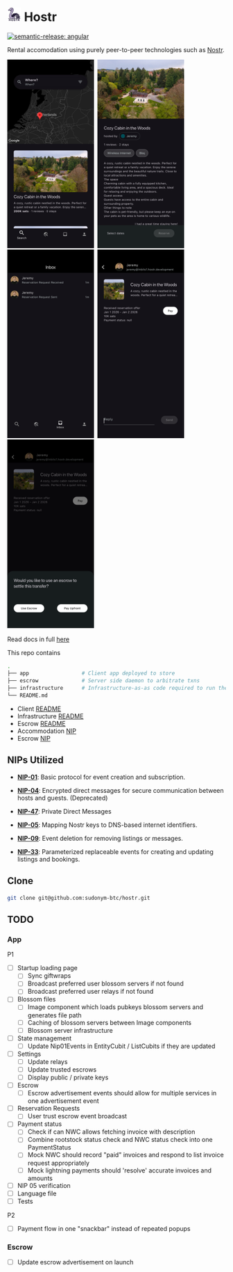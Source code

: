 # [<img src="/app/assets/images/logo/logo.svg" width="32">](https://hostr.network) Hostr

[![semantic-release: angular](https://img.shields.io/badge/semantic--release-angular-e10079?logo=semantic-release)](https://github.com/semantic-release/semantic-release)

Rental accomodation using purely peer-to-peer technologies such as [Nostr](https://nostr.com/).

<p align="start">

<img src="/app/screenshots/home.png" alt="Home page" width=200 style="max-width:300px;">&nbsp;
<img src="/app/screenshots/listing.png" alt="Listing page" width=200 style="max-width:300px;">&nbsp;
<img src="/app/screenshots/threads.png" alt="Listing page" width=200 style="max-width:300px;">&nbsp;
<img src="/app/screenshots/thread.png" alt="Listing page" width=200 style="max-width:300px;">&nbsp;
<img src="/app/screenshots/thread_pay.png" alt="Listing page" width=200 style="max-width:300px;">&nbsp;

</p>

Read docs in full [here](https://sudonym-btc.github.io/hostr/)

This repo contains

```bash
.
├── app                 # Client app deployed to store
├── escrow              # Server side daemon to arbitrate txns
├── infrastructure      # Infrastructure-as-as code required to run the project
└── README.md
```

- Client [README](./app/README.md)
- Infrastructure [README](./infrastructure/README.md)
- Escrow [README](./escrow/README.md)
- Accommodation [NIP](../NIP)
- Escrow [NIP](../NIP)

## NIPs Utilized

- [**NIP-01**](https://github.com/nostr-protocol/nips/blob/master/01.md): Basic protocol for event creation and subscription.
- [**NIP-04**](https://github.com/nostr-protocol/nips/blob/master/04.md): Encrypted direct messages for secure communication between hosts and guests. (Deprecated)
- [**NIP-47**](https://github.com/nostr-protocol/nips/blob/master/17.md): Private Direct Messages

- [**NIP-05**](https://github.com/nostr-protocol/nips/blob/master/05.md): Mapping Nostr keys to DNS-based internet identifiers.
- [**NIP-09**](https://github.com/nostr-protocol/nips/blob/master/09.md): Event deletion for removing listings or messages.
- [**NIP-33**](https://github.com/nostr-protocol/nips/blob/master/33.md): Parameterized replaceable events for creating and updating listings and bookings.

## Clone

```bash
git clone git@github.com:sudonym-btc/hostr.git
```

## TODO

### App

P1

- [ ] Startup loading page
  - [ ] Sync giftwraps
  - [ ] Broadcast preferred user blossom servers if not found
  - [ ] Broadcast preferred user relays if not found
- [ ] Blossom files
  - [ ] Image component which loads pubkeys blossom servers and generates file path
  - [ ] Caching of blossom servers between Image components
  - [ ] Blossom server infrastructure
- [ ] State management
  - [ ] Update Nip01Events in EntityCubit / ListCubits if they are updated
- [ ] Settings
  - [ ] Update relays
  - [ ] Update trusted escrows
  - [ ] Display public / private keys
- [ ] Escrow
  - [ ] Escrow advertisement events should allow for multiple services in one advertisement event
- [ ] Reservation Requests
  - [ ] User trust escrow event broadcast
- [ ] Payment status
  - [ ] Check if can NWC allows fetching invoice with description
  - [ ] Combine rootstock status check and NWC status check into one PaymentStatus
  - [ ] Mock NWC should record "paid" invoices and respond to list invoice request appropriately
  - [ ] Mock lightning payments should 'resolve' accurate invoices and amounts
- [ ] NIP 05 verification
- [ ] Language file
- [ ] Tests

P2

- [ ] Payment flow in one "snackbar" instead of repeated popups

### Escrow

- [ ] Update escrow advertisement on launch
